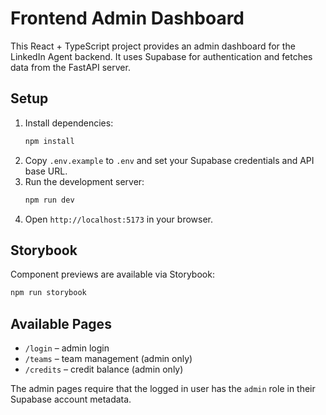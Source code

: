 # Frontend Admin Dashboard

This React + TypeScript project provides an admin dashboard for the LinkedIn Agent backend.
It uses Supabase for authentication and fetches data from the FastAPI server.

## Setup

1. Install dependencies:
   ```bash
   npm install
   ```
2. Copy `.env.example` to `.env` and set your Supabase credentials and API base URL.
3. Run the development server:
   ```bash
   npm run dev
   ```
4. Open `http://localhost:5173` in your browser.

## Storybook

Component previews are available via Storybook:

```bash
npm run storybook
```

## Available Pages

- `/login` – admin login
- `/teams` – team management (admin only)
- `/credits` – credit balance (admin only)

The admin pages require that the logged in user has the `admin` role in their Supabase account metadata.
